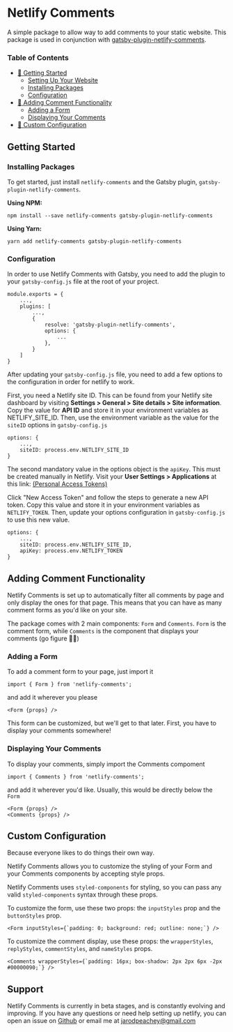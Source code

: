 # Netlify Comments

A simple package to allow way to add comments to your static website. This package is used in conjunction with [gatsby-plugin-netlify-comments](https://github.com/jarodpeachey/netlify-comments/tree/master/packages/gatsby-plugin-netlify-comments).

### Table of Contents

 - [🚀 Getting Started](https://github.com/jarodpeachey/netlify-comments#getting-started)
	 - [Setting Up Your Website](https://github.com/jarodpeachey/netlify-comments#setting-up-your-website)
	 - [Installing Packages](https://github.com/jarodpeachey/netlify-comments#installing-packages)	 
	 - [Configuration](https://github.com/jarodpeachey/netlify-comments#configuration)
 - [💬 Adding Comment Functionality](https://github.com/jarodpeachey/netlify-comments#adding-comment-functionality)
	 - [Adding a Form](https://github.com/jarodpeachey/netlify-comments#adding-a-form)
	 - [Displaying Your Comments](https://github.com/jarodpeachey/netlify-comments#displaying-your-comments)
- [🎨 Custom Configuration](https://github.com/jarodpeachey/netlify-comments#custom-configuration) 

## Getting Started

### Installing Packages

To get started, just install `netlify-comments` and the Gatsby plugin, `gatsby-plugin-netlify-comments`.

**Using NPM:**
```
npm install --save netlify-comments gatsby-plugin-netlify-comments
```

**Using Yarn:**
```
yarn add netlify-comments gatsby-plugin-netlify-comments
```
### Configuration
In order to use Netlify Comments with Gatsby, you need to add the plugin to your `gatsby-config.js` file at the root of your project.
```
module.exports = {
	...,
	plugins: [
		...,
		{
			resolve: 'gatsby-plugin-netlify-comments',
			options: {
				...
			},
		}
	]
}
```
After updating your `gatsby-config.js` file, you need to add a few options to the configuration in order for netlify to work.

First, you need a Netlify site ID. This can be found from your Netlify site dashboard by visiting **Settings > General > Site details > Site information**. Copy the value for **API ID** and store it in your environment variables as NETLIFY_SITE_ID. Then, use the environment variable as the value for the `siteID` options in `gatsby-config.js`
```
options: {
	...,
	siteID: process.env.NETLIFY_SITE_ID
}
```
The second mandatory value in the options object is the `apiKey`. This must be created manually in Netlify. Visit your **User Settings > Applications** at this link: [(Personal Access Tokens)](https://app.netlify.com/user/applications#personal-access-tokens)

Click "New Access Token" and follow the steps to generate a new API token. Copy this value and store it in your environment variables as `NETLIFY_TOKEN`. Then, update your options configuration in `gatsby-config.js` to use this new value.
```
options: {
	...,
	siteID: process.env.NETLIFY_SITE_ID,
	apiKey: process.env.NETLIFY_TOKEN
}
```

## Adding Comment Functionality
Netlify Comments is set up to automatically filter all comments by page and only display the ones for that page. This means that you can have as many comment forms as you'd like on your site.

The package comes with 2 main components: `Form` and `Comments`. `Form` is the comment form, while `Comments` is the component that displays your comments (go figure 🤷‍♂️)

### Adding a Form

To add a comment form to your page, just import it 
```
import { Form } from 'netlify-comments';
```
and add it wherever you please
```
<Form {props} />
```
This form can be customized, but we'll get to that later. First, you have to display your comments somewhere!

### Displaying Your Comments

To display your comments, simply import the Comments compoment
```
import { Comments } from 'netlify-comments';
```
and add it wherever you'd like. Usually, this would be directly below the `Form`
```
<Form {props} />
<Comments {props} />
```

## Custom Configuration
Because everyone likes to do things their own way.

Netlify Comments allows you to customize the styling of your Form and your Comments components by accepting style props.

Netlify Comments uses `styled-components` for styling, so you can pass any valid `styled-components` syntax through these props.

To customize the form, use these two props: the `inputStyles` prop and the `buttonStyles` prop.

```
<Form inputStyles={`padding: 0; background: red; outline: none;`} />
```

To customize the comment display, use these props: the `wrapperStyles`, `replyStyles`, `commentStyles`, and `nameStyles` props.

```
<Comments wrapperStyles={`padding: 16px; box-shadow: 2px 2px 6px -2px #00000090;`} />
```

## Support
Netlify Comments is currently in beta stages, and is constantly evolving and improving. If you have any questions or need help setting up netlify, you can open an issue on [Github](https://github.com/jarodpeachey/netlify-comments/issues) or email me at jarodpeachey@gmail.com
